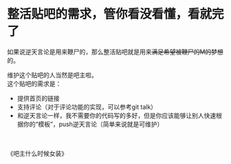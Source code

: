 # 整活贴吧的需求，管你看没看懂，看就完了

如果说逆天言论是用来鞭尸的，那么整活贴吧就是用来~~满足希望被鞭尸的M的梦想~~的。

维护这个贴吧的人当然是吧主啦。
<br>
这个贴吧的需求是：
* 提供首页的链接
* 支持评论（对于评论功能的实现，可以参考git talk）
* 和逆天言论一样，我不需要你的代码写的多好，但是你应该能够让别人快速根据你的“模板”，push逆天言论（简单来说就是可维护）

<br><br>
《吧主什么时候女装》